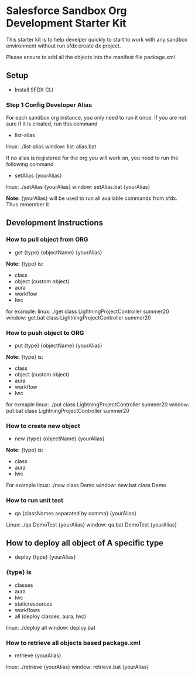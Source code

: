 # Salesforce Sandbox Org Development Starter Kit

This starter kit is to help develper quickly to start to work with any sandbox environment without run sfdx create dx project.

Please ensure to add all the objects into the manifest file package.xml

## Setup

- Install SFDX CLI

### Step 1 Config Developer Alias

For each sandbox org instance, you only need to run it once. If you are not sure
if it is created, run this command

- list-alias

linux: ./list-alias
window: list-alias.bat

If no alias is registered for the org you will work on, you need to run the following command

- setAlias {yourAlias}

linux: ./setAlias {yourAlias}
window: setAlias.bat {yourAlias}

**Note:** {yourAlias} will be used to run all available commands from sfdx. Thus remember it

## Development Instructions

### How to pull object from ORG

- get {type} {objectName} {yourAlias}

**Note:**
{type} is:

- class
- object (custom object)
- aura
- workflow
- lwc

for example:
linux: ./get class LightningProjectController summer20
window: get.bat class LightningProjectController summer20

### How to push object to ORG

- put {type} {objectName} {yourAlias}

**Note:**
{type} is:

- class
- object (custom object)
- aura
- workflow
- lwc

for exmaple
linux: ./put class LightningProjectController summer20
window: put.bat class LightningProjectController summer20

### How to create new object

- new {type} {objectName} {yourAlias}

**Note:**
{type} is:

- class
- aura
- lwc

For example
linux: ./new class Demo
window: new.bat class Demo

### How to run unit test

- qa {classNames separated by comma} {yourAlias}

Linux: ./qa DemoTest {yourAlias}
window: qa.bat DemoTest {yourAlias}

## How to deploy all object of A specific type

- deploy {type} {yourAlias}

### {type} is

- classes
- aura
- lwc
- staticresources
- workflows
- all (deploy classes, aura, lwc)

linux: ./deploy all
window: deploy.bat

### How to retrieve all objects based package.xml

- retrieve {yourAlias}

linux: ./retrieve {yourAlias}
window: retrieve.bat {yourAlias}
